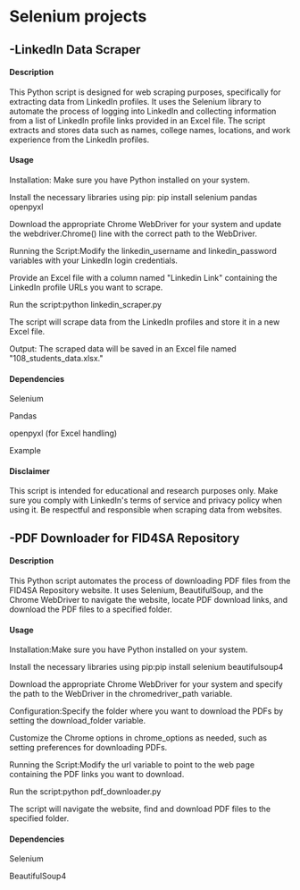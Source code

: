 # Selenium projects 

## -LinkedIn Data Scraper

#### Description

This Python script is designed for web scraping purposes, specifically for extracting data from LinkedIn profiles. It uses the Selenium library to automate the process of logging into LinkedIn and collecting information from a list of LinkedIn profile links provided in an Excel file. The script extracts and stores data such as names, college names, locations, and work experience from the LinkedIn profiles.

#### Usage

Installation: Make sure you have Python installed on your system.

Install the necessary libraries using pip: pip install selenium pandas openpyxl

Download the appropriate Chrome WebDriver for your system and update the webdriver.Chrome() line with the correct path to the WebDriver.

Running the Script:Modify the linkedin_username and linkedin_password variables with your LinkedIn login credentials.

Provide an Excel file with a column named "Linkedin Link" containing the LinkedIn profile URLs you want to scrape.

Run the script:python linkedin_scraper.py

The script will scrape data from the LinkedIn profiles and store it in a new Excel file.

Output: The scraped data will be saved in an Excel file named "108_students_data.xlsx."

#### Dependencies

Selenium

Pandas

openpyxl (for Excel handling)

Example

#### Disclaimer

This script is intended for educational and research purposes only. Make sure you comply with LinkedIn's terms of service and privacy policy when using it. Be respectful and responsible when scraping data from websites.

## -PDF Downloader for FID4SA Repository

#### Description

This Python script automates the process of downloading PDF files from the FID4SA Repository website. It uses Selenium, BeautifulSoup, and the Chrome WebDriver to navigate the website, locate PDF download links, and download the PDF files to a specified folder.

#### Usage

Installation:Make sure you have Python installed on your system.

Install the necessary libraries using pip:pip install selenium beautifulsoup4

Download the appropriate Chrome WebDriver for your system and specify the path to the WebDriver in the chromedriver_path variable.

Configuration:Specify the folder where you want to download the PDFs by setting the download_folder variable.

Customize the Chrome options in chrome_options as needed, such as setting preferences for downloading PDFs.

Running the Script:Modify the url variable to point to the web page containing the PDF links you want to download.

Run the script:python pdf_downloader.py

The script will navigate the website, find and download PDF files to the specified folder.

#### Dependencies

Selenium

BeautifulSoup4

